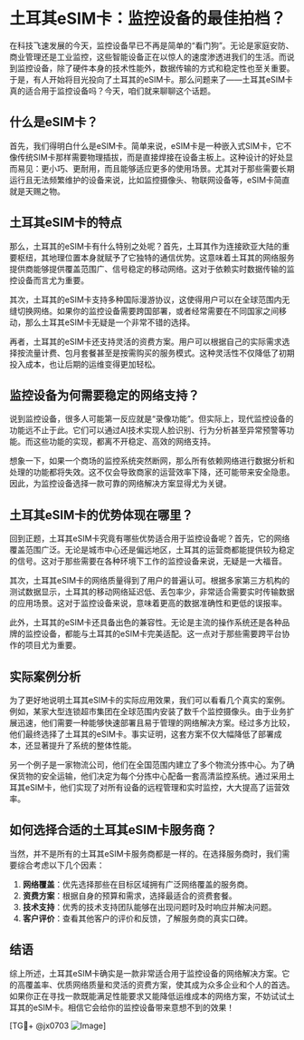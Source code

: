 # 土耳其eSIM卡：监控设备的最佳拍档？

在科技飞速发展的今天，监控设备早已不再是简单的“看门狗”。无论是家庭安防、商业管理还是工业监控，这些智能设备正在以惊人的速度渗透进我们的生活。而说到监控设备，除了硬件本身的技术性能外，数据传输的方式和稳定性也至关重要。于是，有人开始将目光投向了土耳其的eSIM卡。那么问题来了——土耳其eSIM卡真的适合用于监控设备吗？今天，咱们就来聊聊这个话题。

## 什么是eSIM卡？

首先，我们得明白什么是eSIM卡。简单来说，eSIM卡是一种嵌入式SIM卡，它不像传统SIM卡那样需要物理插拔，而是直接焊接在设备主板上。这种设计的好处显而易见：更小巧、更耐用，而且能够适应更多的使用场景。尤其对于那些需要长期运行且无法频繁维护的设备来说，比如监控摄像头、物联网设备等，eSIM卡简直就是天赐之物。

## 土耳其eSIM卡的特点

那么，土耳其的eSIM卡有什么特别之处呢？首先，土耳其作为连接欧亚大陆的重要枢纽，其地理位置本身就赋予了它独特的通信优势。这意味着土耳其的网络服务提供商能够提供覆盖范围广、信号稳定的移动网络。这对于依赖实时数据传输的监控设备而言尤为重要。

其次，土耳其的eSIM卡支持多种国际漫游协议，这使得用户可以在全球范围内无缝切换网络。如果你的监控设备需要跨国部署，或者经常需要在不同国家之间移动，那么土耳其eSIM卡无疑是一个非常不错的选择。

再者，土耳其的eSIM卡还支持灵活的资费方案。用户可以根据自己的实际需求选择按流量计费、包月套餐甚至是按需购买的服务模式。这种灵活性不仅降低了初期投入成本，也让后期的运维变得更加轻松。

## 监控设备为何需要稳定的网络支持？

说到监控设备，很多人可能第一反应就是“录像功能”。但实际上，现代监控设备的功能远不止于此。它们可以通过AI技术实现人脸识别、行为分析甚至异常预警等功能。而这些功能的实现，都离不开稳定、高效的网络支持。

想象一下，如果一个商场的监控系统突然断网，那么所有依赖网络进行数据分析和处理的功能都将失效。这不仅会导致商家的运营效率下降，还可能带来安全隐患。因此，为监控设备选择一款可靠的网络解决方案显得尤为关键。

## 土耳其eSIM卡的优势体现在哪里？

回到正题，土耳其eSIM卡究竟有哪些优势适合用于监控设备呢？首先，它的网络覆盖范围广泛。无论是城市中心还是偏远地区，土耳其的运营商都能提供较为稳定的信号。这对于那些需要在各种环境下工作的监控设备来说，无疑是一大福音。

其次，土耳其eSIM卡的网络质量得到了用户的普遍认可。根据多家第三方机构的测试数据显示，土耳其的移动网络延迟低、丢包率少，非常适合需要实时传输数据的应用场景。这对于监控设备来说，意味着更高的数据准确性和更低的误报率。

此外，土耳其的eSIM卡还具备出色的兼容性。无论是主流的操作系统还是各种品牌的监控设备，都能与土耳其的eSIM卡完美适配。这一点对于那些需要跨平台协作的项目尤为重要。

## 实际案例分析

为了更好地说明土耳其eSIM卡的实际应用效果，我们可以看看几个真实的案例。例如，某家大型连锁超市集团在全球范围内安装了数千个监控摄像头。由于业务扩展迅速，他们需要一种能够快速部署且易于管理的网络解决方案。经过多方比较，他们最终选择了土耳其的eSIM卡。事实证明，这套方案不仅大幅降低了部署成本，还显著提升了系统的整体性能。

另一个例子是一家物流公司，他们在全国范围内建立了多个物流分拣中心。为了确保货物的安全运输，他们决定为每个分拣中心配备一套高清监控系统。通过采用土耳其eSIM卡，他们实现了对所有设备的远程管理和实时监控，大大提高了运营效率。

## 如何选择合适的土耳其eSIM卡服务商？

当然，并不是所有的土耳其eSIM卡服务商都是一样的。在选择服务商时，我们需要综合考虑以下几个因素：

1. **网络覆盖**：优先选择那些在目标区域拥有广泛网络覆盖的服务商。
2. **资费方案**：根据自身的预算和需求，选择最适合的资费套餐。
3. **技术支持**：优秀的技术支持团队能够在出现问题时及时响应并解决问题。
4. **客户评价**：查看其他客户的评价和反馈，了解服务商的真实口碑。

## 结语

综上所述，土耳其eSIM卡确实是一款非常适合用于监控设备的网络解决方案。它的高覆盖率、优质网络质量和灵活的资费方案，使其成为众多企业和个人的首选。如果你正在寻找一款既能满足性能要求又能降低运维成本的网络方案，不妨试试土耳其的eSIM卡。相信它会给你的监控设备带来意想不到的效果！

[TG💪+ @jx0703 ![Image](https://github.com/user-attachments/assets/dbca1d08-cadb-493c-b0ec-ad6f7a83f270)]